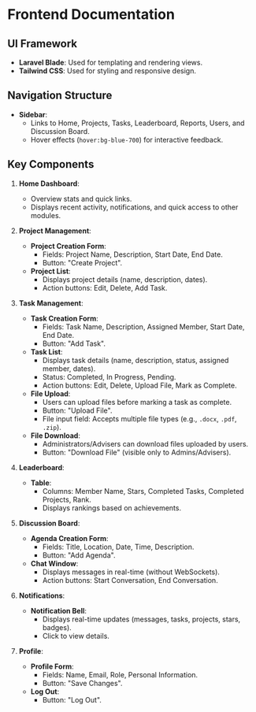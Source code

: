 # **Frontend Documentation**

## **UI Framework**
- **Laravel Blade**: Used for templating and rendering views.
- **Tailwind CSS**: Used for styling and responsive design.

## **Navigation Structure**
- **Sidebar**:
  - Links to Home, Projects, Tasks, Leaderboard, Reports, Users, and Discussion Board.
  - Hover effects (`hover:bg-blue-700`) for interactive feedback.

## **Key Components**
1. **Home Dashboard**:
   - Overview stats and quick links.
   - Displays recent activity, notifications, and quick access to other modules.

2. **Project Management**:
   - **Project Creation Form**:
     - Fields: Project Name, Description, Start Date, End Date.
     - Button: "Create Project".
   - **Project List**:
     - Displays project details (name, description, dates).
     - Action buttons: Edit, Delete, Add Task.

3. **Task Management**:
   - **Task Creation Form**:
     - Fields: Task Name, Description, Assigned Member, Start Date, End Date.
     - Button: "Add Task".
   - **Task List**:
     - Displays task details (name, description, status, assigned member, dates).
     - Status: Completed, In Progress, Pending.
     - Action buttons: Edit, Delete, Upload File, Mark as Complete.
   - **File Upload**:
     - Users can upload files before marking a task as complete.
     - Button: "Upload File".
     - File input field: Accepts multiple file types (e.g., `.docx`, `.pdf`, `.zip`).
   - **File Download**:
     - Administrators/Advisers can download files uploaded by users.
     - Button: "Download File" (visible only to Admins/Advisers).

4. **Leaderboard**:
   - **Table**:
     - Columns: Member Name, Stars, Completed Tasks, Completed Projects, Rank.
     - Displays rankings based on achievements.

5. **Discussion Board**:
   - **Agenda Creation Form**:
     - Fields: Title, Location, Date, Time, Description.
     - Button: "Add Agenda".
   - **Chat Window**:
     - Displays messages in real-time (without WebSockets).
     - Action buttons: Start Conversation, End Conversation.

6. **Notifications**:
   - **Notification Bell**:
     - Displays real-time updates (messages, tasks, projects, stars, badges).
     - Click to view details.

7. **Profile**:
   - **Profile Form**:
     - Fields: Name, Email, Role, Personal Information.
     - Button: "Save Changes".
   - **Log Out**:
     - Button: "Log Out".